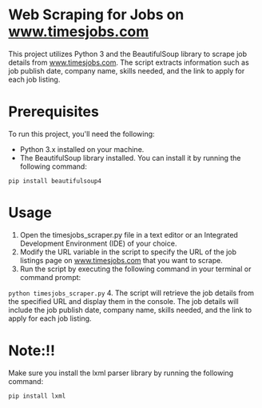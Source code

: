 # Web Scraping for Jobs on www.timesjobs.com

This project utilizes Python 3 and the BeautifulSoup library to scrape job details from www.timesjobs.com. The script extracts information such as job publish date, company name, skills needed, and the link to apply for each job listing.

# Prerequisites
To run this project, you'll need the following:

* Python 3.x installed on your machine.
* The BeautifulSoup library installed. You can install it by running the following command:

```pip install beautifulsoup4```

# Usage
1. Open the timesjobs_scraper.py file in a text editor or an Integrated Development Environment (IDE) of your choice.
2. Modify the URL variable in the script to specify the URL of the job listings page on www.timesjobs.com that you want to scrape.
3. Run the script by executing the following command in your terminal or command prompt:

```python timesjobs_scraper.py```
4. The script will retrieve the job details from the specified URL and display them in the console. The job details will include the job publish date, company name, skills needed, and the link to apply for each job listing.

# Note:!!
Make sure you install the lxml parser library by running the following command:

```pip install lxml```
